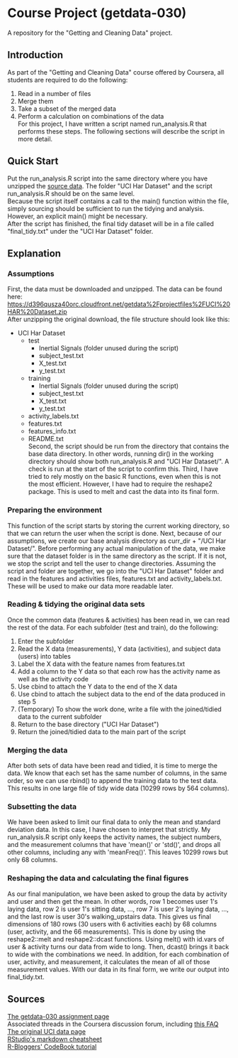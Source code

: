 # Course Project (getdata-030)
A repository for the "Getting and Cleaning Data" project.
## Introduction
As part of the "Getting and Cleaning Data" course offered by Coursera, all students are required to do the following:
  1. Read in a number of files
  2. Merge them
  3. Take a subset of the merged data
  4. Perform a calculation on combinations of the data  
For this project, I have written a script named run_analysis.R that performs these steps. The following sections will describe the script in more detail.

## Quick Start
Put the run_analysis.R script into the same directory where you have unzipped the [source data](https://d396qusza40orc.cloudfront.net/getdata%2Fprojectfiles%2FUCI%20HAR%20Dataset.zip). The folder "UCI Har Dataset" and the script run_analysis.R should be on the same level.  
Because the script itself contains a call to the main() function within the file, simply sourcing should be sufficient to run the tidying and analysis. However, an explicit main() might be necessary.  
After the script has finished, the final tidy dataset will be in a file called "final_tidy.txt" under the "UCI Har Dataset" folder.
## Explanation
### Assumptions
First, the data must be downloaded and unzipped. The data can be found here: https://d396qusza40orc.cloudfront.net/getdata%2Fprojectfiles%2FUCI%20HAR%20Dataset.zip  
After unzipping the original download, the file structure should look like this:
  - UCI Har Dataset
    - test
      - Inertial Signals (folder unused during the script)
      - subject_test.txt
      - X_test.txt
      - y_test.txt
    - training
      - Inertial Signals (folder unused during the script)
      - subject_test.txt
      - X_test.txt
      - y_test.txt
    - activity_labels.txt
    - features.txt
    - features_info.txt
    - README.txt  
Second, the script should be run from the directory that contains the base data directory. In other words, running dir() in the working directory should show both run_analysis.R and "UCI Har Dataset/". A check is run at the start of the script to confirm this.
Third, I have tried to rely mostly on the basic R functions, even when this is not the most efficient. However, I have had to require the reshape2 package. This is used to melt and cast the data into its final form.  

### Preparing the environment
This function of the script starts by storing the current working directory, so that we can return the user when the script is done. Next, because of our assumptions, we create our base analysis directory as curr_dir + "/UCI Har Dataset/". Before performing any actual manipulation of the data, we make sure that the dataset folder is in the same directory as the script. If it is not, we stop the script and tell the user to change directories.
Assuming the script and folder are together, we go into the "UCI Har Dataset" folder and read in the features and activities files, features.txt and activity_labels.txt. These will be used to make our data more readable later.

### Reading & tidying the original data sets
Once the common data (features & activities) has been read in, we can read the rest of the data.
For each subfolder (test and train), do the following:
 1. Enter the subfolder
 2. Read the X data (measurements), Y data (activities), and subject data (users) into tables
 3. Label the X data with the feature names from features.txt
 4. Add a column to the Y data so that each row has the activity name as well as the activity code
 5. Use cbind to attach the Y data to the end of the X data
 6. Use cbind to attach the subject data to the end of the data produced in step 5
 7. (Temporary) To show the work done, write a file with the joined/tidied data to the current subfolder
 8. Return to the base directory ("UCI Har Dataset") 
 9. Return the joined/tidied data to the main part of the script

### Merging the data
After both sets of data have been read and tidied, it is time to merge the data. We know that each set has the same number of columns, in the same order, so we can use rbind() to append the training data to the test data. This results in one large file of tidy wide data (10299 rows by 564 columns).

### Subsetting the data
We have been asked to limit our final data to only the mean and standard deviation data. In this case, I have chosen to interpret that strictly. My run_analysis.R script only keeps the activity names, the subject numbers, and the measurement columns that have 'mean()' or 'std()', and drops all other columns, including any with 'meanFreq()'. This leaves 10299 rows but only 68 columns.

### Reshaping the data and calculating the final figures
As our final manipulation, we have been asked to group the data by activity and user and then get the mean. In other words, row 1 becomes user 1's laying data, row 2 is user 1's sitting data, ..., row 7 is user 2's laying data, ..., and the last row is user 30's walking_upstairs data. This gives us final dimensions of 180 rows (30 users with 6 activities each) by 68 columns (user, activity, and the 66 measurements).
This is done by using the reshape2::melt and reshape2::dcast functions. Using melt() with id.vars of user & activity turns our data from wide to long. Then, dcast() brings it back to wide with the combinations we need. In addition, for each combination of user, activity, and measurement, it calculates the mean of all of those measurement values.
With our data in its final form, we write our output into final_tidy.txt.

## Sources
[The getdata-030 assignment page](https://class.coursera.org/getdata-030/human_grading/view/courses/975114/assessments/3/submissions)  
Associated threads in the Coursera discussion forum, including [this FAQ](https://class.coursera.org/getdata-030/forum/thread?thread_id=37)  
[The original UCI data page](http://archive.ics.uci.edu/ml/datasets/Human+Activity+Recognition+Using+Smartphones)  
[RStudio's markdown cheatsheet](https://www.rstudio.com/wp-content/uploads/2015/02/rmarkdown-cheatsheet.pdf)  
[R-Bloggers' CodeBook tutorial](http://www.r-bloggers.com/reading-codebook-files-in-r/)  
